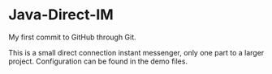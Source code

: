 Java-Direct-IM
=======
My first commit to GitHub through Git.

This is a small direct connection instant messenger, only one part to a larger project.
Configuration can be found in the demo files.
